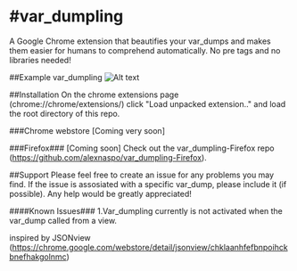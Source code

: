 #var_dumpling
===================

A Google Chrome extension that beautifies your var_dumps and makes 
them easier for humans to comprehend automatically. No pre tags and no libraries needed!

##Example var_dumpling
![Alt text](https://raw.github.com/alexnaspo/var_dumpling-chrome/master/images/example.jpg)

##Installation
On the chrome extensions page (chrome://chrome/extensions/) click "Load unpacked extension.." and load the root directory of this repo.

###Chrome webstore
[Coming very soon]

###Firefox###
[Coming soon] 
Check out the var_dumpling-Firefox repo (https://github.com/alexnaspo/var_dumpling-Firefox).

##Support
Please feel free to create an issue for any problems you may find. If the issue
is assosiated with a specific var_dump, please include it (if possible). Any help 
would be greatly appreciated!

####Known Issues###
1.Var_dumpling currently is not activated when the var_dump called from a view.




inspired by JSONview (https://chrome.google.com/webstore/detail/jsonview/chklaanhfefbnpoihckbnefhakgolnmc)